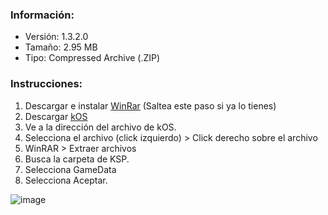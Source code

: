 ### Información:
- Versión: 1.3.2.0
- Tamaño: 2.95 MB
- Tipo: Compressed Archive (.ZIP)
### Instrucciones:
1. Descargar e instalar [WinRar](https://www.winrar.es/descargas/103/descargar-winrar-para-windows-x64-en-espanol) (Saltea este paso si ya lo tienes)
2. Descargar [kOS](https://download1529.mediafire.com/ur0bnyvtdmqg/9za9igcarz7y5m7/kOS-v1.3.2.0.zip)
3. Ve a la dirección del archivo de kOS.
4. Selecciona el archivo (click izquierdo) > Click derecho sobre el archivo
5. WinRAR > Extraer archivos
6. Busca la carpeta de KSP.
7. Selecciona GameData
8. Selecciona Aceptar.

![image](https://user-images.githubusercontent.com/73393487/205958869-858d5ca9-4714-4424-913c-816cd3511b23.png)
